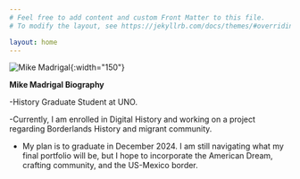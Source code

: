 ```yaml
---
# Feel free to add content and custom Front Matter to this file.
# To modify the layout, see https://jekyllrb.com/docs/themes/#overriding-theme-defaults

layout: home
---
```

![Mike Madrigal]({{site.baseurl}}/Mike.jpg){:width="150"}


**Mike Madrigal Biography**


-History Graduate Student at UNO.


-Currently, I am enrolled in Digital History and working on a project regarding Borderlands History and migrant community.


- My plan is to graduate in December 2024. I am still navigating what my final portfolio will be, but I hope to incorporate the American Dream, crafting community, and the US-Mexico border.
